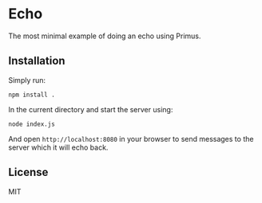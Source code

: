# Echo

The most minimal example of doing an echo using Primus.

## Installation

Simply run:

```
npm install .
```

In the current directory and start the server using:

```
node index.js
```

And open `http://localhost:8080` in your browser to send messages to the server
which it will echo back.

## License

MIT
